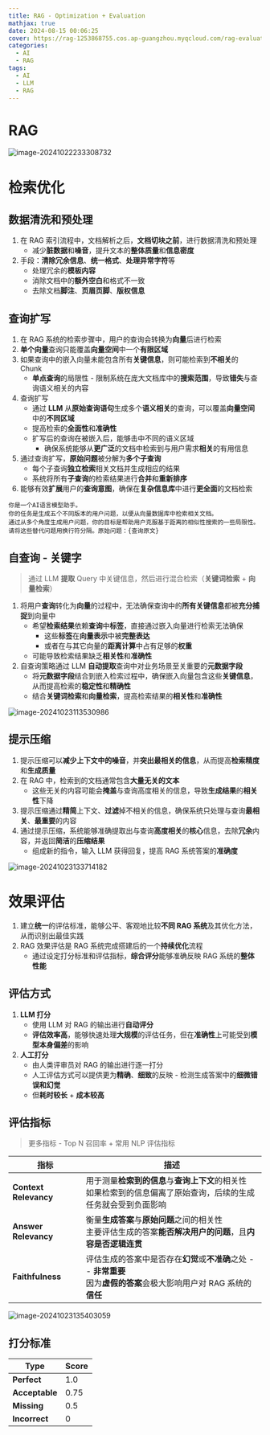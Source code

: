 ```yaml
---
title: RAG - Optimization + Evaluation
mathjax: true
date: 2024-08-15 00:06:25
cover: https://rag-1253868755.cos.ap-guangzhou.myqcloud.com/rag-evaluation.png
categories:
  - AI
  - RAG
tags:
  - AI
  - LLM
  - RAG
---
```


# RAG 

![image-20241022233308732](https://rag-1253868755.cos.ap-guangzhou.myqcloud.com/image-20241022233308732.png)

<!-- more -->

# 检索优化

## 数据清洗和预处理

1. 在 RAG 索引流程中，文档解析之后，**文档切块之前**，进行数据清洗和预处理
   - 减少**脏数据**和**噪音**，提升文本的**整体质量**和**信息密度**
2. 手段：**清除冗余信息**、**统一格式**、**处理异常字符**等
   - 处理冗余的**模板内容**
   - 消除文档中的**额外空白**和格式不一致
   - 去除文档**脚注**、**页眉页脚**、**版权信息**

## 查询扩写

1. 在 RAG 系统的检索步骤中，用户的查询会转换为**向量**后进行检索
2. **单个向量**查询只能覆盖**向量空间**中一个**有限区域**
3. 如果查询中的嵌入向量未能包含所有**关键信息**，则可能检索到**不相关**的 Chunk
   - **单点查询**的局限性 - 限制系统在庞大文档库中的**搜索范围**，导致**错失**与查询语义相关的内容
4. 查询扩写
   - 通过 **LLM** 从**原始查询语句**生成多个**语义相关**的查询，可以覆盖**向量空间**中的**不同区域**
   - 提高检索的**全面性**和**准确性**
   - 扩写后的查询在被嵌入后，能够击中不同的语义区域
     - 确保系统能够从**更广泛**的文档中检索到与用户需求**相关**的有用信息
5. 通过查询扩写，**原始问题**被分解为**多个子查询**
   - 每个子查询**独立检索**相关文档并生成相应的结果
   - 系统将所有**子查询**的检索结果进行**合并**和**重新排序**
6. 能够有效**扩展**用户的**查询意图**，确保在**复杂信息库**中进行**更全面**的文档检索

```
你是一个AI语言模型助手。
你的任务是生成五个不同版本的用户问题，以便从向量数据库中检索相关文档。
通过从多个角度生成用户问题，你的目标是帮助用户克服基于距离的相似性搜索的一些局限性。
请将这些替代问题用换行符分隔。原始问题：{查询原文}
```

## 自查询 - 关键字

> 通过 LLM **提取** Query 中关键信息，然后进行混合检索（**关键词检索** + **向量检索**）

1. 将用户**查询**转化为**向量**的过程中，无法确保查询中的**所有关键信息**都被**充分捕捉**到向量中
   - 希望**检索结果**依赖**查询**中**标签**，直接通过嵌入向量进行检索无法确保
     - 这些**标签**在**向量表示**中被**完整表达**
     - 或者在与其它向量的**距离计算**中占有足够的**权重**
   - 可能导致检索结果缺乏**相关性**和**准确性**
2. 自查询策略通过 LLM **自动提取**查询中对业务场景至关重要的**元数据字段**
   - 将**元数据字段**结合到嵌入检索过程中，确保嵌入向量包含这些**关键信息**，从而提高检索的**稳定性**和**精确性**
   - 结合**关键词检索**和**向量检索**，提高检索结果的**相关性**和**准确性**

![image-20241023113530986](https://rag-1253868755.cos.ap-guangzhou.myqcloud.com/image-20241023113530986.png)

## 提示压缩

1. 提示压缩可以**减少上下文中的噪音**，并**突出最相关的信息**，从而提高**检索精度**和**生成质量**
2. 在 RAG 中，检索到的文档通常包含**大量无关的文本**
   - 这些无关的内容可能会**掩盖**与查询高度相关的信息，导致**生成结果**的**相关性**下降
3. 提示压缩通过**精简**上下文、**过滤**掉不相关的信息，确保系统只处理与查询**最相关**、**最重要**的内容
4. 通过提示压缩，系统能够准确提取出与查询**高度相关**的**核心**信息，去除**冗余**内容，并返回**简洁**的**压缩结果**
   - 组成新的指令，输入 LLM 获得回复，提高 RAG 系统答案的**准确度**

![image-20241023133714182](https://rag-1253868755.cos.ap-guangzhou.myqcloud.com/image-20241023133714182.png)

# 效果评估

1. 建立**统一**的评估标准，能够公平、客观地比较**不同 RAG 系统**及其优化方法，从而识别出最佳实践
2. RAG 效果评估是 RAG 系统完成搭建后的一个**持续优化**流程
   - 通过设定打分标准和评估指标，**综合评分**能够准确反映 RAG 系统的**整体性能**

## 评估方式

1. **LLM 打分**
   - 使用 LLM 对 RAG 的输出进行**自动评分**
   - **评估效率高**，能够快速处理**大规模**的评估任务，但在**准确性**上可能受到**模型本身偏差**的影响
2. **人工打分**
   - 由人类评审员对 RAG 的输出进行逐一打分
   - 人工评估方式可以提供更为**精确**、**细致**的反映 - 检测生成答案中的**细微错误和幻觉**
   - 但**耗时较长** + **成本较高**

## 评估指标

> 更多指标 - Top N 召回率 + 常用 NLP 评估指标

| 指标                  | 描述                                                         |
| --------------------- | ------------------------------------------------------------ |
| **Context Relevancy** | 用于测量**检索到的信息**与**查询上下文**的相关性<br />如果检索到的信息偏离了原始查询，后续的生成任务就会受到负面影响 |
| **Answer Relevancy**  | 衡量**生成答案**与**原始问题**之间的相关性<br />主要评估生成的答案**能否解决用户的问题**，且**内容是否逻辑连贯** |
| **Faithfulness**      | 评估生成的答案中是否存在**幻觉**或**不准确**之处 -- **非常重要**<br />因为**虚假的答案**会极大影响用户对 RAG 系统的**信任** |

![image-20241023135403059](https://rag-1253868755.cos.ap-guangzhou.myqcloud.com/image-20241023135403059.png)

## 打分标准

| Type           | Score |
| -------------- | ----- |
| **Perfect**    | 1.0   |
| **Acceptable** | 0.75  |
| **Missing**    | 0.5   |
| **Incorrect**  | 0     |


